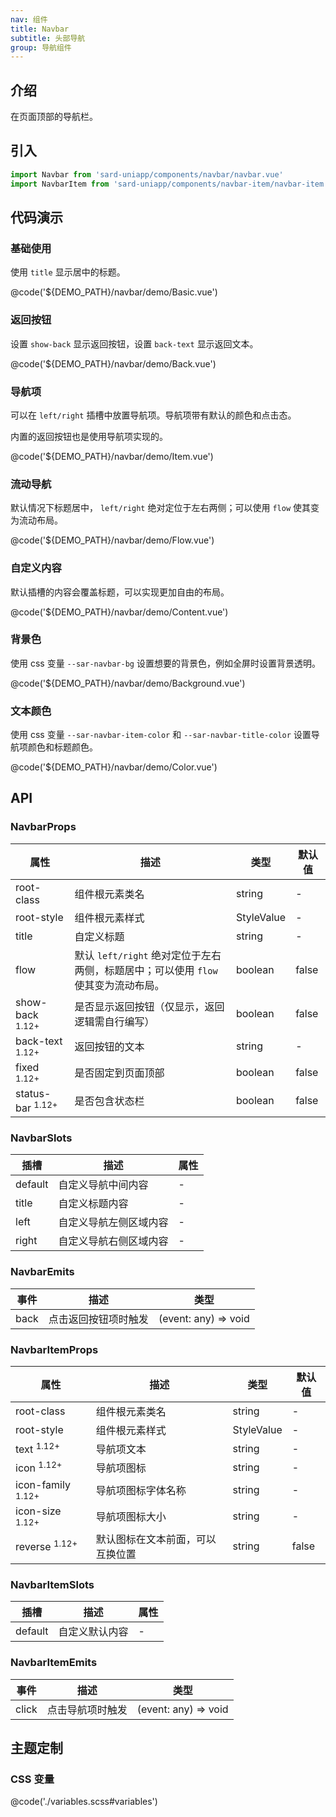 ```yaml
---
nav: 组件
title: Navbar
subtitle: 头部导航
group: 导航组件
---
```


## 介绍

在页面顶部的导航栏。

## 引入

```ts
import Navbar from 'sard-uniapp/components/navbar/navbar.vue'
import NavbarItem from 'sard-uniapp/components/navbar-item/navbar-item.vue'
```

## 代码演示

### 基础使用

使用 `title` 显示居中的标题。

@code('${DEMO_PATH}/navbar/demo/Basic.vue')

### 返回按钮

设置 `show-back` 显示返回按钮，设置 `back-text` 显示返回文本。

@code('${DEMO_PATH}/navbar/demo/Back.vue')

### 导航项

可以在 `left/right` 插槽中放置导航项。导航项带有默认的颜色和点击态。

内置的返回按钮也是使用导航项实现的。

@code('${DEMO_PATH}/navbar/demo/Item.vue')

### 流动导航

默认情况下标题居中， `left/right` 绝对定位于左右两侧；可以使用 `flow` 使其变为流动布局。

@code('${DEMO_PATH}/navbar/demo/Flow.vue')

### 自定义内容

默认插槽的内容会覆盖标题，可以实现更加自由的布局。

@code('${DEMO_PATH}/navbar/demo/Content.vue')

### 背景色

使用 css 变量 `--sar-navbar-bg` 设置想要的背景色，例如全屏时设置背景透明。

@code('${DEMO_PATH}/navbar/demo/Background.vue')

### 文本颜色

使用 css 变量 `--sar-navbar-item-color` 和 `--sar-navbar-title-color` 设置导航项颜色和标题颜色。

@code('${DEMO_PATH}/navbar/demo/Color.vue')

## API

### NavbarProps

| 属性                        | 描述                                                                               | 类型       | 默认值 |
| --------------------------- | ---------------------------------------------------------------------------------- | ---------- | ------ |
| root-class                  | 组件根元素类名                                                                     | string     | -      |
| root-style                  | 组件根元素样式                                                                     | StyleValue | -      |
| title                       | 自定义标题                                                                         | string     | -      |
| flow                        | 默认 `left/right` 绝对定位于左右两侧，标题居中；可以使用 `flow` 使其变为流动布局。 | boolean    | false  |
| show-back <sup>1.12+</sup>  | 是否显示返回按钮（仅显示，返回逻辑需自行编写）                                     | boolean    | false  |
| back-text <sup>1.12+</sup>  | 返回按钮的文本                                                                     | string     | -      |
| fixed <sup>1.12+</sup>      | 是否固定到页面顶部                                                                 | boolean    | false  |
| status-bar <sup>1.12+</sup> | 是否包含状态栏                                                                     | boolean    | false  |

### NavbarSlots

| 插槽    | 描述                   | 属性 |
| ------- | ---------------------- | ---- |
| default | 自定义导航中间内容     | -    |
| title   | 自定义标题内容         | -    |
| left    | 自定义导航左侧区域内容 | -    |
| right   | 自定义导航右侧区域内容 | -    |

### NavbarEmits

| 事件 | 描述                 | 类型                 |
| ---- | -------------------- | -------------------- |
| back | 点击返回按钮项时触发 | (event: any) => void |

### NavbarItemProps

| 属性                         | 描述                             | 类型       | 默认值 |
| ---------------------------- | -------------------------------- | ---------- | ------ |
| root-class                   | 组件根元素类名                   | string     | -      |
| root-style                   | 组件根元素样式                   | StyleValue | -      |
| text <sup>1.12+</sup>        | 导航项文本                       | string     | -      |
| icon <sup>1.12+</sup>        | 导航项图标                       | string     | -      |
| icon-family <sup>1.12+</sup> | 导航项图标字体名称               | string     | -      |
| icon-size <sup>1.12+</sup>   | 导航项图标大小                   | string     | -      |
| reverse <sup>1.12+</sup>     | 默认图标在文本前面，可以互换位置 | string     | false  |

### NavbarItemSlots

| 插槽    | 描述           | 属性 |
| ------- | -------------- | ---- |
| default | 自定义默认内容 | -    |

### NavbarItemEmits

| 事件  | 描述             | 类型                 |
| ----- | ---------------- | -------------------- |
| click | 点击导航项时触发 | (event: any) => void |

## 主题定制

### CSS 变量

@code('./variables.scss#variables')
